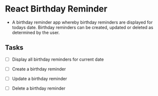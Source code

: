 # React Birthday Reminder

- A birthday reminder app whereby birthday reminders are displayed for todays date. Birthday reminders can be created, updated or deleted as determined by the user.

## Tasks

- [ ] Display all birthday reminders for current date

- [ ] Create a birthday reminder

- [ ] Update a birthday reminder

- [ ] Delete a birthday reminder
